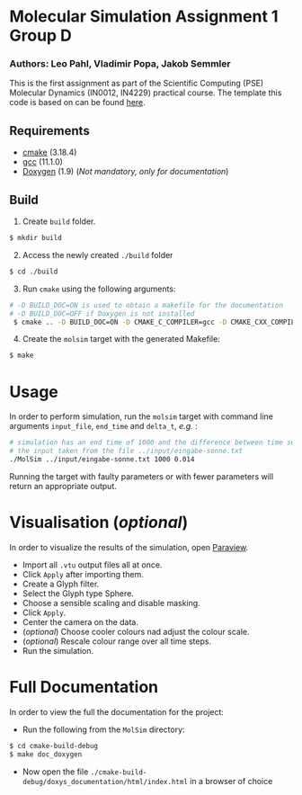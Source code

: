 Molecular Simulation Assignment 1 Group D
===
### Authors: Leo Pahl, Vladimir Popa, Jakob Semmler

This is the first assignment as part of the Scientific Computing (PSE) Molecular Dynamics (IN0012, IN4229) practical course. The template this code is based on
can be found [here](https://github.com/TUM-I5/MolSim).

## Requirements
- [cmake](https://cmake.org/) (3.18.4)
- [gcc](https://gcc.gnu.org/) (11.1.0)
- [Doxygen](https://doxygen.nl/) (1.9) (_Not mandatory, only for documentation_)

## Build
1. Create `build` folder.
```bash
$ mkdir build
```
2. Access the newly created `./build` folder
```bash
$ cd ./build 
```
3. Run `cmake` using the following arguments:
```bash
# -D BUILD_DOC=ON is used to obtain a makefile for the documentation
# -D BUILD_DOC=OFF if Doxygen is not installed
 $ cmake .. -D BUILD_DOC=ON -D CMAKE_C_COMPILER=gcc -D CMAKE_CXX_COMPILER=g++
```
4. Create the `molsim` target with the generated Makefile:
```bash 
$ make
```

# Usage
In order to perform simulation, run the `molsim` target with command line arguments 
`input_file`, `end_time` and `delta_t`, _e.g._ :
```bash
# simulation has an end time of 1000 and the difference between time segments (delta_t) is 0.014, with 
# the input taken from the file ../input/eingabe-sonne.txt
./MolSim ../input/eingabe-sonne.txt 1000 0.014
```
Running the target with faulty parameters or with fewer parameters will return an appropriate output.

# Visualisation (_optional_)
In order to visualize the results of the simulation, open [Paraview](https://www.paraview.org/).
- Import all `.vtu` output files all at once.
- Click `Apply` after importing them.
- Create a Glyph filter.
- Select the Glyph type Sphere.
- Choose a sensible scaling and disable masking.
- Click `Apply`.
- Center the camera on the data.
- (_optional_) Choose cooler colours nad adjust the colour scale.
- (_optional_) Rescale colour range over all time steps.
- Run the simulation.

# Full Documentation
In order to view the full the documentation for the project:
- Run the following from the `MolSim` directory:
```bash
$ cd cmake-build-debug
$ make doc_doxygen
```
- Now open the file `./cmake-build-debug/doxys_documentation/html/index.html` in a browser of choice